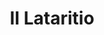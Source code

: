 ---
title: II Lataritio

mediaPath: /videos/l_01_gbp-1080p.mp4
mediaPosition:  [295988.4288916751,4634048.552979653,129.12995054961874]
mediaRotation:  [0.4955672507227679,-0.533420474969569,-0.5021949207591757,0.46655756178418306]
mediaScale: 1
cameraFOV: 57.35

# Pair of camera points and targets: [final point], ... , [entrance point]
cameraPath: [
    [[295984.8451441457,4634048.817006568,128.91305556725783],[296001.2706536554,4634047.606883205,129.90715756974538]]
]


animationEntry: 2000
---